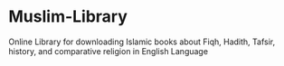 # Muslim-Library
Online Library for downloading Islamic books about Fiqh, Hadith, Tafsir, history, and comparative religion in English Language
